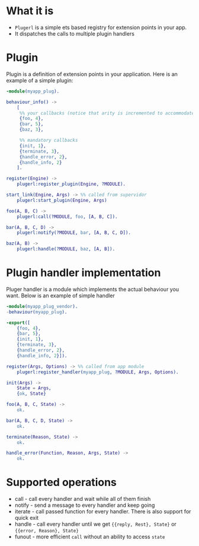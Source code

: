 # What it is

- `Plugerl` is a simple ets based registry for extension points in your app.
- It dispatches the calls to multiple plugin handlers

# Plugin

Plugin is a definition of extension points in your application.
Here is an example of a simple plugin:

```erlang
-module(myapp_plug).

behaviour_info() ->
    [
     %% your callbacks (notice that arity is incremented to accommodate State)
     {foo, 4},
     {bar, 5},
     {baz, 3},

     %% mandatory callbacks
     {init, 1},
     {terminate, 3},
     {handle_error, 2},
     {handle_info, 2}
    ].

register(Engine) ->
    plugerl:register_plugin(Engine, ?MODULE).

start_link(Engine, Args) -> %% called from supervidor
    plugerl:start_plugin(Engine, Args)

foo(A, B, C) ->
    plugerl:call(?MODULE, foo, [A, B, C]).

bar(A, B, C, D) ->
    plugerl:notify(?MODULE, bar, [A, B, C, D]).

baz(A, B) ->
    plugerl:handle(?MODULE, baz, [A, B]).

```

# Plugin handler implementation

Pluger handler is a module which implements the actual behaviour you want.
Below is an example of simple handler

```erlang
-module(myapp_plug_vendor).
-behaviour(myapp_plug).

-export([
    {foo, 4},
    {bar, 5},
    {init, 1},
    {terminate, 3},
    {handle_error, 2},
    {handle_info, 2}]).

register(Args, Options) -> %% called from app module
    plugerl:register_handler(myapp_plug, ?MODULE, Args, Options).

init(Args) ->
    State = Args,
    {ok, State}

foo(A, B, C, State) ->
    ok.

bar(A, B, C, D, State) ->
    ok.

terminate(Reason, State) ->
    ok.

handle_error(Function, Reason, Args, State) ->
    ok.
```

# Supported operations

- call - call every handler and wait while all of them finish
- notify - send a message to every handler and keep going
- iterate - call passed function for every handler. There is also support for quick exit
- handle - call every handler until we get `{{reply, Rest}, State}` or `{{error, Reason}, State}`
- funout - more efficient `call` without an ability to access `state`
